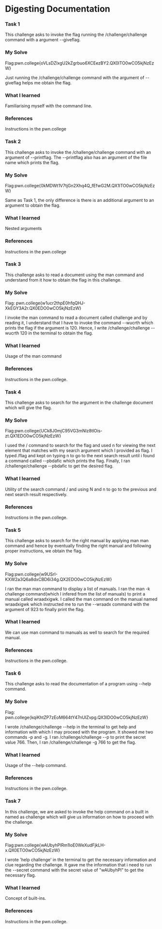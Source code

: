 # Digesting Documentation
### Task 1
This challenge asks to invoke the flag running the /challenge/challenge command with a argument --giveflag.
### My Solve
Flag:pwn.college{oVLsDZlxgU2kZgrbuo6XCEezBY2.QX0ITO0wCO5kjNzEzW}

Just running the /challenge/challenge command with the argument of --giveflag helps me obtain the flag.
### What I learned
Familiarising myself with the command line.
### References
Instructions in the pwn.college


### Task 2
This challenge asks to invoke the /challenge/challenge command with an argument of --printflag. The --printflag also has an argument of the file name which prints the flag.
### My Solve
Flag:pwn.college{0kMDWt1V7tjGn2Xhq4Q_fEfwG2M.QX1ITO0wCO5kjNzEzW}

Same as Task 1, the only difference is there is an additional argument to an argument to obtain the flag.
### What I learned
Nested arguments
### References
Instructions in the pwn.college


### Task 3
This challenge asks to read a document using the man command and understand from it how to obtain the flag in this challenge.
### My Solve
Flag: pwn.college{w1ucr2thpE0hfqQHJ-XkEGY3A2r.QX0EDO0wCO5kjNzEzW}

I invoke the man command to read a document called challenge and by reading it, I understand that I have to invoke the command  --wucrth which prints the flag
if the argument is 120. Hence, I write /challenge/challenge --wucrth 120 in the terminal to obtain the flag.
### What I learned
Usage of the man command
### References
Instructions in the pwn.college.


### Task 4
 This challenge asks to search for the argument in the challenge document which will give the flag.
 ### My Solve
 Flag:pwn.college{UCk8J0mjC95VG3mNlz8tlOis-zt.QX1EDO0wCO5kjNzEzW}

 I used the / command to search for the flag and used n for viewing the next element that matches with my search argument which I provided
 as flag. I typed /flag and kept on typing n to go to the next search result until i found a command called --pbdafic which prints the flag. Finally,
 I ran /challenge/challenge --pbdafic to get the desired flag.
 ### What I learned
 Utility of the search command / and using N and n to go to the previous and next search result respectively.
 ### References
Instructions in the pwn.college.


### Task 5
This challenge asks to search for the right manual by applying man man command and hence by eventually finding the right manual and following proper instructions,
we obtain the flag.
### My Solve 
Flag:pwn.college{w9USrI-KXW2a3Q6a8dxCBD6i34g.QX2EDO0wCO5kjNzEzW}

I ran the man man command to display a list of manuals. I ran the man -k challenge command(which I infered from the list of manuals) to print a manual called wraadxigwk.
I called the man command on the manual named wraadxigwk which instructed me to run the  --wraadx command with the argument of 923 to finally print the flag.
### What I learned
We can use man command to manuals as well to search for the required manual.
### References
Instructions in the pwn.college.


### Task 6
This challenge asks to read the documentation of a program using --help command.
### My Solve
Flag: pwn.college{kqiKhtZP7zEoM664tY47nUIZvpg.QX3IDO0wCO5kjNzEzW}

I wrote /challenge/challenge --help in the terminal to get help and information with which I may proceed with the program. It showed me two commands -p and -g. I ran 
/challenge/challenge --p to print the secret value 766. Then, I ran /challenge/challenge -g 766 to get the flag.
### What I learned
Usage of the --help command.
### References
Instructions in the pwn.college.


### Task 7
In this challenge, we are asked to invoke the help command on a built in named as challenge which will give us information on how to proceed with the challenge.
### My Solve
Flag:pwn.college{wAUbyhPlRm1loE0WeXudFjkLH-x.QX0ETO0wCO5kjNzEzW}

I wrote 'help challenge' in the terminal to get the necessary information and clue regarding the challenge. It gave me the information that i need to run the --secret command
with the secret value of "wAUbyhPl" to get the necessary flag.
### What I learned
Concept of built-ins.
### References
Instructions in the pwn.college.













